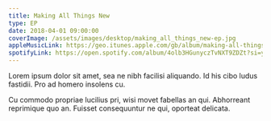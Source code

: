 ```yaml
---
title: Making All Things New
type: EP
date: 2018-04-01 09:00:00
coverImage: /assets/images/desktop/making_all_things_new-ep.jpg
appleMusicLink: https://geo.itunes.apple.com/gb/album/making-all-things-new-ep/1371800434?mt=1&app=music
spotifyLink: https://open.spotify.com/album/4olb3HGunyczTvNXT9ZDZt?si=y38gdEvMTp-dfDZhTIBsbQ
---
```

Lorem ipsum dolor sit amet, sea ne nibh facilisi aliquando. Id his cibo ludus fastidii. Pro ad homero insolens cu.

Cu commodo propriae lucilius pri, wisi movet fabellas an qui. Abhorreant reprimique quo an. Fuisset consequuntur ne qui, oporteat delicata.
